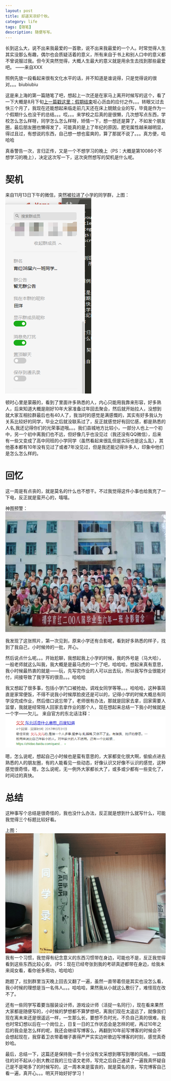 ```yaml
---
layout: post
title: 却道天凉好个秋。
category: life
tags: [随笔]
description: 随便写写。
---
```


长到这么大，说不出来我最爱的一首歌，说不出来我最爱的一个人。时常觉得人生其实没那么有趣，偶尔也会质疑活着的意义，所有来自于书上和别人口中的意义都不曾说服过我。但今天突然觉得，大概人生最大的意义就是用余生去找到那些最爱吧。                                                                ——来自XXX

照例先放一段看起来很有文化水平的话，并不知道是谁说得，只是觉得说的很对。。。biubiubiu

这是来上海的第一篇随笔了吧，想起上一次还是在家马上离开时候写的这个，看了一下大概是8月下旬[上一篇戳这里：假期结束](http://yangtian.xyz/life/2018/08/23/The-end-of-the-holiday/)呕心沥血的应付之作。。。转眼又过去快三个月了，我现在还能想起来临走前几天还在床上兢兢业业的写，毕竟是作为一个假期什么也没干的总结。。。哎。。。来学校之后真的是很懒，几次想写点东西，学校怎么怎么样呀，同学怎么怎么样呀，矫情一下，想一想还是算了，不如发个朋友圈，最后朋友圈也懒得发了，可能真的是上了年纪的原因，肥宅属性越来越明显，得过且过，有想说的东西，自己想一想也蛮爽的，算了那就不说了。。。真方便，哈哈哈

真香警告一次，言归正传，又是一个不想学习的晚上（PS：大概是第10086个不想学习的晚上），决定这次写一下，这次突然想写的契机是什么呢。

# 契机

来自11月13日下午的微信，突然被拉进了小学的同学群，上图：
![](https://github.com/Yangtiancoder/Yangtiancoder.github.io/blob/master/assets/images/xiaoxue-1.png?raw=true)  

顿时心里是蒙蔽的，看到了里面许多熟悉的人，内心只能用我靠来形容，好多熟人，后来知道大概是刚好10年大家准备过年回去聚会，然后就开始拉人，没想到就大家互相拉群最后也有40人了，我当时的感觉是满感慨的，其实有好多我认为关系比较好的同学，毕业之后就没联系过了，反正就感觉好有回忆感，都是熟悉的人名,我还记得你们的光荣事迹哦。。。我们县城地方比较小，一部分人也上一个初中，另一个初中离我们也不远，但好像几乎也没见过（我还没有QQ微信），后来有一些又变成了高中同班的小学同学（虽然看起来很乱但是实际也是这么乱），其他基本都有10年没有见过了或者7年没见过，但是我还能记得许多人，印象中他们是怎么怎么样的。

# 回忆

这一周是有点丧的，就是莫名的什么也不想干。不过我觉得这件小事也给我充了一下电，反正就是蛮开心的，嘻嘻。 

神图预警：
![](https://github.com/Yangtiancoder/Yangtiancoder.github.io/blob/master/assets/images/xiaoxue-2.png?raw=true)  

我发现了这张照片，第一次见到，原来小学还有合影呢，看到好多熟悉的样子，找到了我自己，小时候帅的一批，开心。  

然后说点什么呢。。。开始尬聊，我想起我上小学的时候，我的外号是（马大哈），一般老师就这么叫我，我大概是是最马虎的一个了吧，哈哈哈，想起来真有意思，我小时候最热衷的就是——玩，先写完作业的人可以出去玩，所以我写作业很能对付，间接导致了我字写的很丑。。。哈哈哈

我又想起了很多事，包括小学门口被抢劫，调戏女同学等等。。。哈哈哈，这种事简直是家常便饭，不得不说我小时候厚脸皮还是可以的，记得小学的时候大概总有同学没完成作业，然后借口说忘带了，老师很有办法，那就是回家去拿，回家需要人监督，我就是经常陪人回家去拿作业的那个人，现在想起来总结一下我小时候就是一个字——欠儿。
来自官方的东北话注释：  
![](https://github.com/Yangtiancoder/Yangtiancoder.github.io/blob/master/assets/images/xiaoxue-3.png?raw=true)

嗯，怎么说呢，想起自己小时候也是蛮有意思的，大家都变化很大啊，偷偷点进去熟悉的人的朋友圈，有的人能看见一些动态，好像认识又好像不认识的感觉，这种感觉很奇怪，嗯，怎么说呢，无一例外大家都长大了，或多或少都有一些变化了，时间过的真快。

# 总结

这种事写个总结是很奇怪的，我也没什么办法，反正就是想到什么就写什么，可能我觉得三个标题比较好看。

上图：
![](https://github.com/Yangtiancoder/Yangtiancoder.github.io/blob/master/assets/images/xiaoxue-4.png?raw=true)
我有一个习惯，我觉得有纪念意义的东西习惯带在身边，可能也不是，反正我觉得看到这些东西比较心安。（PS：现在已经夸张到我的考研真迹都带在身边，给我未来闺女看，看你爸多用功，哈哈哈）

跑题了，拉到群里当天晚上回去又翻了一遍，虽然一直带着但是其实也没怎么看，我小时候的理想是当一名伟人。。。哈哈哈，果然我从小就这么敷衍了，难怪现在改不了。

还有一些同学写着要当服装设计师，游戏设计师（活捉一名同行），现在看来果然大家都是随便写的，小时候的梦想都不算梦想吧，离我们现在太遥远了，就像我们现在离未来还是很遥远一样，一生那么长，要想不负时光，不负自己真的很难，我也时常幻想以后在一个岗位上，日复一日的工作状态会是怎样的呢，再过10年之后的我会是怎么样的呢，我还会继续写博客么，再翻到10年前写博客的时候会不会想起现在，我穿着卫衣带着帽子裹得严严实实边听歌边写博客的时刻，感觉真奇妙哈。

最后，总结一下，这篇还是保持我一贯十分没有文采想到哪写到哪的风格，一如既往的对不起从小到大教过我的三位语文老师，写完之后自己通读了一遍我真怀疑自己是不是喝多了的时候写的，这一周本来是蛮丧的，就是莫名的丧，写完博客自己看一遍，真开心。。。明天开始好好学习！












